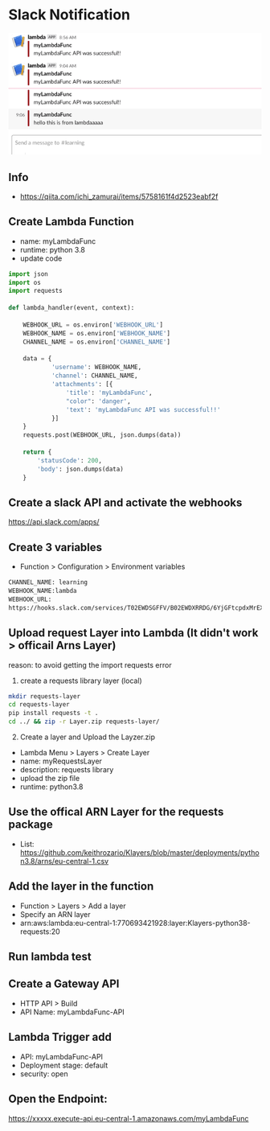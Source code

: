 # Slack Notification
![GitHub Logo](/images/lambda-slack.png)


## Info
- https://qiita.com/ichi_zamurai/items/5758161f4d2523eabf2f

## Create Lambda Function

- name: myLambdaFunc
- runtime: python 3.8
- update code

```python
import json
import os
import requests

def lambda_handler(event, context):

    WEBHOOK_URL = os.environ['WEBHOOK_URL']
    WEBHOOK_NAME = os.environ['WEBHOOK_NAME']
    CHANNEL_NAME = os.environ['CHANNEL_NAME']

    data = {
            'username': WEBHOOK_NAME,
            'channel': CHANNEL_NAME,
            'attachments': [{
                'title': 'myLambdaFunc',
                "color": 'danger',
                'text': 'myLambdaFunc API was successful!!'
            }]
    }
    requests.post(WEBHOOK_URL, json.dumps(data))

    return {
        'statusCode': 200,
        'body': json.dumps(data)
    }
```


## Create a slack API and activate the webhooks

https://api.slack.com/apps/

## Create 3 variables
- Function >  Configuration > Environment variables

```bash
CHANNEL_NAME: learning
WEBHOOK_NAME:lambda
WEBHOOK_URL:
https://hooks.slack.com/services/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
```

## Upload request Layer into Lambda (It didn't work > officail Arns Layer)
reason: to avoid getting the import requests error

1. create a requests library layer (local)

```bash
mkdir requests-layer
cd requests-layer
pip install requests -t . 
cd ../ && zip -r Layer.zip requests-layer/
```

2. Create a layer and Upload the Layzer.zip
- Lambda Menu > Layers > Create Layer
- name: myRequestsLayer
- description: requests library
- upload the zip file
- runtime: python3.8


## Use the offical ARN Layer for the requests package

- List:
https://github.com/keithrozario/Klayers/blob/master/deployments/python3.8/arns/eu-central-1.csv


## Add the layer in the function
- Function > Layers > Add a layer
- Specify an ARN layer
- arn:aws:lambda:eu-central-1:770693421928:layer:Klayers-python38-requests:20

## Run lambda test

## Create a Gateway API
- HTTP API > Build
- API Name: myLambdaFunc-API

## Lambda Trigger add
- API: myLambdaFunc-API
- Deployment stage: default
- security: open

## Open the Endpoint:
https://xxxxx.execute-api.eu-central-1.amazonaws.com/myLambdaFunc
